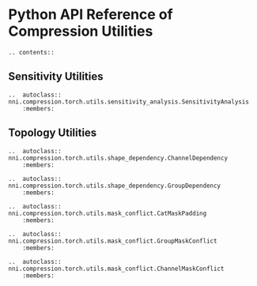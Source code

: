 # Python API Reference of Compression Utilities

```eval_rst
.. contents::
```

## Sensitivity Utilities

```eval_rst
..  autoclass:: nni.compression.torch.utils.sensitivity_analysis.SensitivityAnalysis
    :members:

```

## Topology Utilities

```eval_rst
..  autoclass:: nni.compression.torch.utils.shape_dependency.ChannelDependency
    :members:

..  autoclass:: nni.compression.torch.utils.shape_dependency.GroupDependency
    :members:

..  autoclass:: nni.compression.torch.utils.mask_conflict.CatMaskPadding
    :members:

..  autoclass:: nni.compression.torch.utils.mask_conflict.GroupMaskConflict
    :members:

..  autoclass:: nni.compression.torch.utils.mask_conflict.ChannelMaskConflict
    :members:

```
